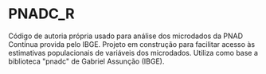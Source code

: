 # PNADC_R
Código de autoria própria usado para análise dos microdados da PNAD Contínua provida pelo IBGE. Projeto em construção para facilitar acesso às estimativas populacionais de variáveis dos microdados. Utiliza como base a biblioteca "pnadc" de Gabriel Assunção (IBGE).
